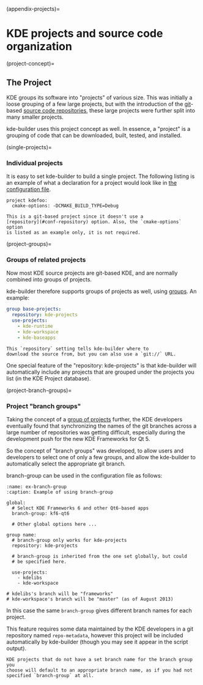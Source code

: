 (appendix-projects)=
# KDE projects and source code organization

(project-concept)=
## The Project

KDE groups its software into "projects" of various size. This was
initially a loose grouping of a few large projects, but with the
introduction of the [git](https://git-scm.com/)-based [source code
repositories](https://commits.kde.org/), these large projects were
further split into many smaller projects.

kde-builder uses this project concept as well. In essence, a "project" is
a grouping of code that can be downloaded, built, tested, and installed.

(single-projects)=
### Individual projects

It is easy to set kde-builder to build a single project. The following
listing is an example of what a declaration for a project would
look like in [the configuration file](../configuration/config-file-overview).

```text
project kdefoo:
  cmake-options: -DCMAKE_BUILD_TYPE=Debug
```

```{tip}
This is a git-based project since it doesn't use a
[repository](#conf-repository) option. Also, the `cmake-options` option
is listed as an example only, it is not required.
```

(project-groups)=
### Groups of related projects

Now most KDE source projects are git-based KDE, and are normally combined
into groups of projects.

kde-builder therefore supports groups of projects as well, using [groups](#groups). An example:

```yaml
group base-projects:
  repository: kde-projects
  use-projects:
    - kde-runtime
    - kde-workspace
    - kde-baseapps
```

```{tip}
This `repository` setting tells kde-builder where to
download the source from, but you can also use a `git://` URL.
```

One special feature of the "repository: kde-projects" is that
kde-builder will automatically include any projects that are grouped
under the projects you list (in the KDE Project database).

(project-branch-groups)=
### Project "branch groups"

Taking the concept of a [group of projects](#project-groups) further, the
KDE developers eventually found that synchronizing the names of the git
branches across a large number of repositories was getting difficult,
especially during the development push for the new KDE Frameworks for Qt 5.

So the concept of "branch groups" was developed, to allow users and
developers to select one of only a few groups, and allow the kde-builder to
automatically select the appropriate git branch.

branch-group can be used in the configuration file as follows:

```{code-block} yaml
:name: ex-branch-group
:caption: Example of using branch-group

global:
  # Select KDE Frameworks 6 and other Qt6-based apps
  branch-group: kf6-qt6

  # Other global options here ...

group name:
  # branch-group only works for kde-projects
  repository: kde-projects

  # branch-group is inherited from the one set globally, but could
  # be specified here.

  use-projects:
    - kdelibs
    - kde-workspace

# kdelibs's branch will be "frameworks"
# kde-workspace's branch will be "master" (as of August 2013)
```

In this case the same `branch-group` gives different branch names for
each project.

This feature requires some data maintained by the KDE developers in a
git repository named `repo-metadata`, however this project will be
included automatically by kde-builder (though you may see it appear in
the script output).

```{tip}
KDE projects that do not have a set branch name for the branch group you
choose will default to an appropriate branch name, as if you had not
specified `branch-group` at all.
```
